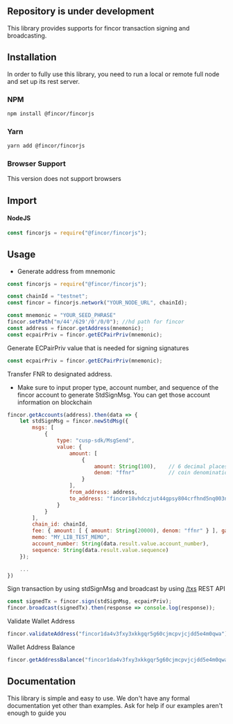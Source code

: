 ## Repository is under development


This library provides supports for fincor transaction signing and broadcasting. 
## Installation

In order to fully use this library, you need to run a local or remote full node and set up its rest server.
### NPM

```bash
npm install @fincor/fincorjs
```

### Yarn

```bash
yarn add @fincor/fincorjs
```

### Browser Support

This version does not support browsers

## Import 

#### NodeJS

```js
const fincorjs = require("@fincor/fincorjs");
```

## Usage
- Generate address from mnemonic 
```js
const fincorjs = require("@fincor/fincorjs");

const chainId = "testnet";
const fincor = fincorjs.network("YOUR_NODE_URL", chainId);

const mnemonic = "YOUR_SEED_PHRASE"
fincor.setPath("m/44'/629'/0'/0/0"); //hd path for fincor
const address = fincor.getAddress(mnemonic);
const ecpairPriv = fincor.getECPairPriv(mnemonic);
```

Generate ECPairPriv value that is needed for signing signatures
```js
const ecpairPriv = fincor.getECPairPriv(mnemonic);
```

Transfer FNR to designated address. 
* Make sure to input proper type, account number, and sequence of the fincor account to generate StdSignMsg. You can get those account information on blockchain 
```js
fincor.getAccounts(address).then(data => {
	let stdSignMsg = fincor.newStdMsg({
		msgs: [
			{
				type: "cusp-sdk/MsgSend",
				value: {
					amount: [
						{
							amount: String(100), 	// 6 decimal places ( 1 FNR = 1000000ffnr)
							denom: "ffnr"           // coin denomination is ffnr
						}
					],
					from_address: address,
					to_address: "fincor18vhdczjut44gpsy804crfhnd5nq003nz0nf20v"
				}
			}
		],
		chain_id: chainId,
		fee: { amount: [ { amount: String(20000), denom: "ffnr" } ], gas: String(200000) },
		memo: "MY_LIB_TEST_MEMO",
		account_number: String(data.result.value.account_number),
		sequence: String(data.result.value.sequence)
	});

	...
})
```

Sign transaction by using stdSignMsg and broadcast by using [/txs](https://YOUR_NODE_URL/txs) REST API
```js
const signedTx = fincor.sign(stdSignMsg, ecpairPriv);
fincor.broadcast(signedTx).then(response => console.log(response));
```

Validate Wallet Address
```js
fincor.validateAddress("fincor1da4v3fxy3xkkgqr5g60cjmcpvjcjdd5e4m0qwa")

```
 Wallet Address Balance
```js
fincor.getAddressBalance("fincor1da4v3fxy3xkkgqr5g60cjmcpvjcjdd5e4m0qwa")

```

## Documentation

This library is simple and easy to use. We don't have any formal documentation yet other than examples. Ask for help if our examples aren't enough to guide you
